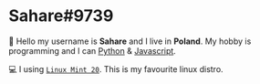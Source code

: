# Sahare#9739
🔮 Hello my username is **Sahare** and I live in **Poland**. My hobby is programming and I can [Python](https://www.python.org) & [Javascript](https://www.javascript.com). 

💻 I using [`Linux Mint 20`](https://linuxmint.com/edition.php?id=281). This is my favourite linux distro.
